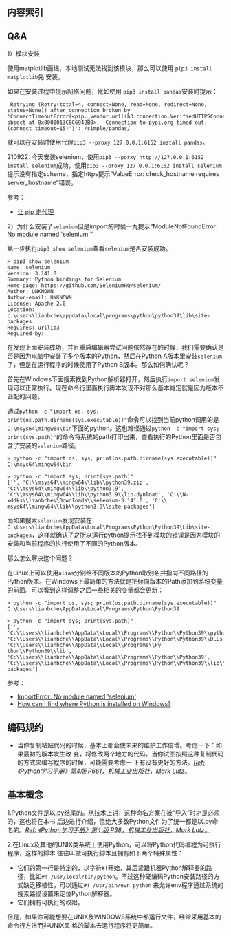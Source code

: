 ## 内容索引





## Q&A

1）模块安装

使用matplotlib画线，本地测试无法找到该模块，那么可以使用 `pip3 install matplotlib`先
安装。

如果在安装过程中提示网络问题，比如使用 `pip3 install pandas`安装时提示：

```
 Retrying (Retry(total=4, connect=None, read=None, redirect=None, status=None)) after connection broken by 'ConnectTimeoutError(<pip._vendor.urllib3.connection.VerifiedHTTPSConnection object at 0x0000013C8C6942B0>, 'Connection to pypi.org timed out. (connect timeout=15)')': /simple/pandas/
```

就可以在安装时使用代理`pip3 --proxy 127.0.0.1:6152 install pandas`。

210922: 今天安装selenium，使用`pip3 --porxy http://127.0.0.1:6152 install selenium`成功，使用`pip3 --proxy 127.0.0.1:6152 install selenium`提示没有指定scheme，指定https提示“ValueError: check_hostname requires server_hostname”错误。

参考：

- [让 pip 走代理](https://www.logcg.com/archives/1914.html)


2）为什么安装了`selenium`但是import的时候一九提示“ModuleNotFoundError: No module named 'selenium'”

第一步执行`pip3 show selenium`查看`selenium`是否安装成功。

```
> pip3 show selenium
Name: selenium
Version: 3.141.0
Summary: Python bindings for Selenium
Home-page: https://github.com/SeleniumHQ/selenium/
Author: UNKNOWN
Author-email: UNKNOWN
License: Apache 2.0
Location: c:\users\lianbche\appdata\local\programs\python\python39\lib\site-packages
Requires: urllib3
Required-by:
```

在发现上面安装成功，并且重启编辑器尝试问题依然存在的时候，我们需要确认是否是因为电脑中安装了多个版本的Python，然后在Python A版本里安装`selenium`了，但是在运行程序的时候使用了Python B版本。那么如何确认呢？

首先在Windows下面搜索找到Python解析器打开，然后执行`import selenium`发现可以正常执行。现在命令行里面执行脚本发现不对那么基本肯定就是因为版本不匹配的问题。

通过`python -c "import os, sys; print(os.path.dirname(sys.executable))"`命令可以找到当前python调用的是`C:\msys64\mingw64\bin`下面的python。这也难怪通过`python -c "import sys; print(sys.path)"`的命令将系统的path打印出来，查看执行的Python里面是否包含了安装的`selenium`路径。

```
> python -c "import os, sys; print(os.path.dirname(sys.executable))"
C:\msys64\mingw64\bin

> python -c "import sys; print(sys.path)"
['', 'C:\\msys64\\mingw64\\lib\\python39.zip', 'C:\\msys64\\mingw64\\lib\\python3.9', 'C:\\msys64\\mingw64\\lib\\python3.9\\lib-dynload', 'C:\\N-xddks\\lianbche\\Downloads\\selenium-3.141.0', 'C:\\
msys64\\mingw64\\lib\\python3.9\\site-packages']
```

而如果搜索`selenium`发现安装在`C:\Users\lianbche\AppData\Local\Programs\Python\Python39\Lib\site-packages`，这样就确认了之所以运行python提示找不到模块的错误是因为模块的安装和当前程序的执行使用了不同的Python版本。

那么怎么解决这个问题？

在Linux上可以使用`alias`分别给不同版本的Python取别名并指向不同路径的Python版本。在Windows上最简单的方法就是把倾向版本的Path添加到系统变量的前面。可以看到这样调整之后一些相关的变量都会更新：

```
> python -c "import os, sys; print(os.path.dirname(sys.executable))"
C:\Users\lianbche\AppData\Local\Programs\Python\Python39

> python -c "import sys; print(sys.path)"
['', 'C:\\Users\\lianbche\\AppData\\Local\\Programs\\Python\\Python39\\python39.zip', 'C:\\Users\\lianbche\\AppData\\Local\\Programs\\Python\\Python39\\DLLs', 'C:\\Users\\lianbche\\AppData\\Local\\Programs\\Py
thon\\Python39\\lib', 'C:\\Users\\lianbche\\AppData\\Local\\Programs\\Python\\Python39', 'C:\\Users\\lianbche\\AppData\\Local\\Programs\\Python\\Python39\\lib\\site-packages']
```


参考：

- [ImportError: No module named 'selenium'](https://stackoverflow.com/questions/31147660/importerror-no-module-named-selenium)
- [How can I find where Python is installed on Windows?](https://stackoverflow.com/questions/647515/how-can-i-find-where-python-is-installed-on-windows)




## 编码规约

- 当你复制粘贴代码的时候，基本上都会使未来的维护工作倍增。考虑一下：如果最初的版本发生改
变，将修改两个地方的代码。当你试图按照这种复制代码的方式来编写程序的时候，可能需要考虑一
下有没有更好的方法。[*Ref: 《Python学习手册》第4版 P661，机械工业出版社，Mark Lutz。*]()

## 基本概念

1.Python文件是以.py结尾的。从技术上讲，这种命名方案在被“导入”时才是必须的，这也将在本书
后边进行介绍，但绝大多数Python文件为了统一都是以.py命名的。[*Ref: 《Python学习手册》第4
版 P38，机械工业出版社，Mark Lutz。*]()

2.在Linux及其他的UNIX类系统上使用Python，可以将Python代码编程为可执行程序，这样的脚本
往往叫做可执行脚本且拥有如下两个特殊属性：

- 它们的第一行是特定的，以字符`#!`开始，其后紧跟机器Python解释器的路径，比如`#! /usr/local/bin/python`。不过这种硬编码Python安装路径的方式缺乏移植性，可以通过`#! /usr/bin/evn python`
来允许env程序通过系统的搜索路径设置来定位Python解释器。
- 它们拥有可执行的权限。

但是，如果你可能想要在UNIX及WINDOWS系统中都运行文件，经常采用基本的命令行方法而非UNIX风
格的脚本去运行程序将更简单。
